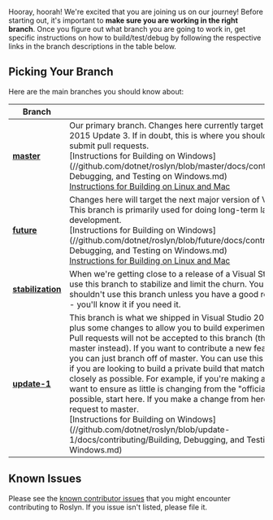 Hooray, hoorah! We're excited that you are joining us on our journey! Before starting out, it's important to **make sure you are working in the right branch**. Once you figure out what branch you are going to work in, get specific instructions on how to build/test/debug by following the respective links in the branch descriptions in the table below. 

## Picking Your Branch
Here are the main branches you should know about:

| Branch |       |
| ------ | ----- | 
| [**master**](//github.com/dotnet/roslyn/tree/master) | Our primary branch. Changes here currently target Visual Studio 2015 Update 3. If in doubt, this is where you should work, and submit pull requests. <br/>[Instructions for Building on Windows](//github.com/dotnet/roslyn/blob/master/docs/contributing/Building, Debugging, and Testing on Windows.md) <br/>[Instructions for Building on Linux and Mac](//github.com/dotnet/roslyn/blob/master/docs/infrastructure/cross-platform.md) |
| [**future**](//github.com/dotnet/roslyn/tree/future) | Changes here will target the next major version of Visual Studio. This branch is primarily used for doing long-term language development. <br/>[Instructions for Building on Windows](//github.com/dotnet/roslyn/blob/future/docs/contributing/Building, Debugging, and Testing on Windows.md) <br/>[Instructions for Building on Linux and Mac](//github.com/dotnet/roslyn/blob/future/docs/infrastructure/cross-platform.md) |
| [**stabilization**](//github.com/dotnet/roslyn/tree/stabilization) | When we're getting close to a release of a Visual Studio update, we use this branch to stabilize and limit the churn. You generally shouldn't use this branch unless you have a good reason to do so -- you'll know it if you need it. |
| [**update-1**](//github.com/dotnet/roslyn/tree/update-1) | This branch is what we shipped in Visual Studio 2015 Update 1, plus some changes to allow you to build experimental extensions. Pull requests will not be accepted to this branch (they should go to master instead). If you want to contribute a new feature or a bug fix, you can just branch off of master. You can use this branch as a base if you are looking to build a private build that matches Update 1 as closely as possible. For example, if you're making a "hotfix" and want to ensure as little is changing from the "official" bits as possible, start here. If you make a change from here, send the pull request to master. <br />[Instructions for Building on Windows](//github.com/dotnet/roslyn/blob/update-1/docs/contributing/Building, Debugging, and Testing on Windows.md) |

## Known Issues
Please see the [known contributor issues](https://github.com/dotnet/roslyn/labels/Contributor%20Pain) that you might encounter contributing to Roslyn. If you issue isn't listed, please file it.
